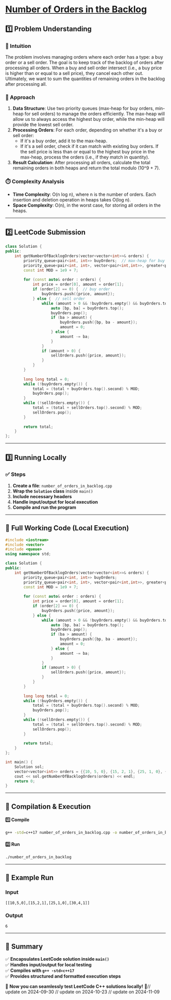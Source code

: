 # **[Number of Orders in the Backlog](https://leetcode.com/problems/number-of-orders-in-the-backlog/description/)**  

## **1️⃣ Problem Understanding**  
### **📌 Intuition**  
The problem involves managing orders where each order has a type: a buy order or a sell order. The goal is to keep track of the backlog of orders after processing all orders. When a buy and sell order intersect (i.e., a buy price is higher than or equal to a sell price), they cancel each other out. Ultimately, we want to sum the quantities of remaining orders in the backlog after processing all.

### **🚀 Approach**  
1. **Data Structure**: Use two priority queues (max-heap for buy orders, min-heap for sell orders) to manage the orders efficiently. The max-heap will allow us to always access the highest buy order, while the min-heap will provide the lowest sell order.
2. **Processing Orders**: For each order, depending on whether it's a buy or sell order:
   - If it's a buy order, add it to the max-heap.
   - If it's a sell order, check if it can match with existing buy orders. If the sell price is less than or equal to the highest buy price in the max-heap, process the orders (i.e., if they match in quantity).
3. **Result Calculation**: After processing all orders, calculate the total remaining orders in both heaps and return the total modulo \(10^9 + 7\).

### **⏱️ Complexity Analysis**  
- **Time Complexity**: O(n log n), where n is the number of orders. Each insertion and deletion operation in heaps takes O(log n).
- **Space Complexity**: O(n), in the worst case, for storing all orders in the heaps.

---  

## **2️⃣ LeetCode Submission**  
```cpp
class Solution {
public:
    int getNumberOfBacklogOrders(vector<vector<int>>& orders) {
        priority_queue<pair<int, int>> buyOrders;  // max-heap for buy orders
        priority_queue<pair<int, int>, vector<pair<int,int>>, greater<pair<int,int>>> sellOrders;  // min-heap for sell orders
        const int MOD = 1e9 + 7;
        
        for (const auto& order : orders) {
            int price = order[0], amount = order[1];
            if (order[2] == 0) {  // buy order
                buyOrders.push({price, amount});
            } else {  // sell order
                while (amount > 0 && !buyOrders.empty() && buyOrders.top().first >= price) {
                    auto [bp, ba] = buyOrders.top();
                    buyOrders.pop();
                    if (ba > amount) {
                        buyOrders.push({bp, ba - amount});
                        amount = 0;
                    } else {
                        amount -= ba;
                    }
                }
                if (amount > 0) {
                    sellOrders.push({price, amount});
                }
            }
        }
        
        long long total = 0;
        while (!buyOrders.empty()) {
            total = (total + buyOrders.top().second) % MOD;
            buyOrders.pop();
        }
        while (!sellOrders.empty()) {
            total = (total + sellOrders.top().second) % MOD;
            sellOrders.pop();
        }
        
        return total;
    }
};
```  

---  

## **3️⃣ Running Locally**  
### **✅ Steps**  
1. **Create a file**: `number_of_orders_in_backlog.cpp`  
2. **Wrap the `Solution` class** inside `main()`  
3. **Include necessary headers**  
4. **Handle input/output for local execution**  
5. **Compile and run the program**  

---  

## **📝 Full Working Code (Local Execution)**  
```cpp
#include <iostream>
#include <vector>
#include <queue>
using namespace std;

class Solution {
public:
    int getNumberOfBacklogOrders(vector<vector<int>>& orders) {
        priority_queue<pair<int, int>> buyOrders; 
        priority_queue<pair<int, int>, vector<pair<int,int>>, greater<pair<int,int>>> sellOrders;  
        const int MOD = 1e9 + 7;
        
        for (const auto& order : orders) {
            int price = order[0], amount = order[1];
            if (order[2] == 0) {  
                buyOrders.push({price, amount});
            } else {  
                while (amount > 0 && !buyOrders.empty() && buyOrders.top().first >= price) {
                    auto [bp, ba] = buyOrders.top();
                    buyOrders.pop();
                    if (ba > amount) {
                        buyOrders.push({bp, ba - amount});
                        amount = 0;
                    } else {
                        amount -= ba;
                    }
                }
                if (amount > 0) {
                    sellOrders.push({price, amount});
                }
            }
        }
        
        long long total = 0;
        while (!buyOrders.empty()) {
            total = (total + buyOrders.top().second) % MOD;
            buyOrders.pop();
        }
        while (!sellOrders.empty()) {
            total = (total + sellOrders.top().second) % MOD;
            sellOrders.pop();
        }
        
        return total;
    }
};

int main() {
    Solution sol;
    vector<vector<int>> orders = {{10, 5, 0}, {15, 2, 1}, {25, 1, 0}, {30, 4, 1}};
    cout << sol.getNumberOfBacklogOrders(orders) << endl;
    return 0;
}
```  

---  

## **🔧 Compilation & Execution**  
#### **1️⃣ Compile**  
```bash
g++ -std=c++17 number_of_orders_in_backlog.cpp -o number_of_orders_in_backlog
```  

#### **2️⃣ Run**  
```bash
./number_of_orders_in_backlog
```  

---  

## **🎯 Example Run**  
### **Input**  
```
[[10,5,0],[15,2,1],[25,1,0],[30,4,1]]
```  
### **Output**  
```
6
```  

---  

## **📌 Summary**  
✅ **Encapsulates LeetCode solution inside `main()`**  
✅ **Handles input/output for local testing**  
✅ **Compiles with `g++ -std=c++17`**  
✅ **Provides structured and formatted execution steps**  

🚀 **Now you can seamlessly test LeetCode C++ solutions locally!** 🚀// update on 2024-09-30
// update on 2024-10-23
// update on 2024-11-09
